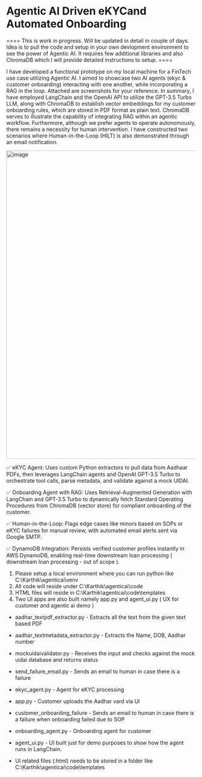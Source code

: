 # Agentic AI Driven eKYCand Automated Onboarding

==== This is work in progress. Will be updated in detail in couple of days. Idea is to pull the code and setup in your own devlopment environment to see the power of Agentic AI. It requires few additional libraries and also ChromaDB which I will provide detailed instructions to setup. ====

I have developed a functional prototype on my local machine for a FinTech use case utilizing Agentic AI. I aimed to showcase two AI agents (ekyc & customer onboarding) interacting with one another, while incorporating a RAG in the loop. Attached are screenshots for your reference. In summary, I have employed LangChain and the OpenAI API to utilize the GPT-3.5 Turbo LLM, along with ChromaDB to establish vector embeddings for my customer onboarding rules, which are stored in PDF format as plain text. ChromaDB serves to illustrate the capability of integrating RAG within an agentic workflow. Furthermore, although we prefer agents to operate autonomously, there remains a necessity for human intervention. I have constructed two scenarios where Human-in-the-Loop (HILT) is also demonstrated through an email notification.

<img width="818" alt="image" src="https://github.com/user-attachments/assets/5b95af9c-055e-4f58-ae94-d6e806d8231a" />


✅ eKYC Agent: Uses custom Python extractors to pull data from Aadhaar PDFs, then leverages LangChain agents and OpenAI GPT-3.5 Turbo to orchestrate tool calls, parse metadata, and validate against a mock UIDAI.

✅ Onboarding Agent with RAG: Uses Retrieval-Augmented Generation with LangChain and GPT-3.5 Turbo to dynamically fetch Standard Operating Procedures from ChromaDB (vector store) for compliant onboarding of the customer.

✅ Human-in-the-Loop: Flags edge cases like minors based on SOPs or  eKYC failures for manual review, with automated email alerts sent via Google SMTP.

✅ DynamoDB Integration: Persists verified customer profiles instantly in AWS DynamoDB, enabling real-time downstream loan processing ( downstream loan processing - out of scope ).

1. Please setup a local environment where you can run python like C:\Karthik\agenticai\venv
2. All code will reside under C:\Karthik\agenticai\code
3. HTML files will reside in C:\Karthik\agenticai\code\templates
4. Two UI apps are also built namely app.py and agent_ui.py ( UX for customer and agentic ai demo )

* aadhar_textpdf_extractor.py 		- Extracts all the text from the given text based PDF
* aadhar_textmetadata_extractor.py 	- Extracts the Name, DOB, Aadhar number
* mockuidaivalidator.py		- Receives the input and checks against the mock uidai database and returns status
* send_failure_email.py		- Sends an email to human in case there is a failure
* ekyc_agent.py			- Agent for eKYC processing
* app.py - Customer uploads the Aadhar vard via UI
* customer_onboarding_failure - Sends an email to human in case there is a failure when onboarding failed due to SOP
* onboarding_agent.py - Onboarding agent for customer
* agent_ui.py - UI built just for demo purposes to show how the agent runs in LangChain.

* UI related files (.html) needs to be stored in a folder like C:\Karthik\agenticai\code\templates



